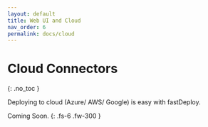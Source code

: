 ```yaml
---
layout: default
title: Web UI and Cloud
nav_order: 6
permalink: docs/cloud
---
```


# Cloud Connectors
{: .no_toc }

Deploying to cloud (Azure/ AWS/ Google) is easy with fastDeploy.

Coming Soon.
{: .fs-6 .fw-300 }
